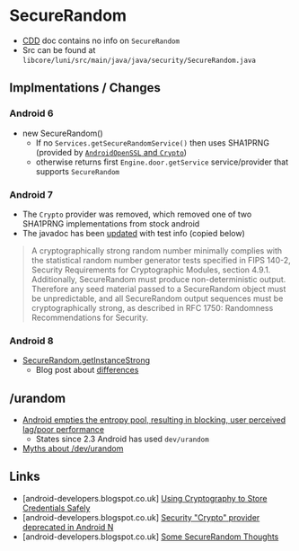 # SecureRandom

- [CDD](https://source.android.com/compatibility/7.0/android-7.0-cdd.html) doc contains no info on `SecureRandom`
- Src can be found at `libcore/luni/src/main/java/java/security/SecureRandom.java`

## Implmentations / Changes 

### Android 6

- new SecureRandom()  
  - If no `Services.getSecureRandomService()` then uses SHA1PRNG (provided by [`AndroidOpenSSL` and `Crypto`](http://stackoverflow.com/a/40913256/236743))
  - otherwise returns first `Engine.door.getService` service/provider that supports `SecureRandom`
  
### Android 7

- The `Crypto` provider was removed, which removed one of two SHA1PRNG implementations from stock android
- The javadoc has been [updated](https://developer.android.com/reference/java/security/SecureRandom.html) with test info (copied below)

> A cryptographically strong random number minimally complies with the statistical random number generator tests specified in FIPS 140-2, Security Requirements for Cryptographic Modules, section 4.9.1. Additionally, SecureRandom must produce non-deterministic output. Therefore any seed material passed to a SecureRandom object must be unpredictable, and all SecureRandom output sequences must be cryptographically strong, as described in RFC 1750: Randomness Recommendations for Security.

### Android 8

- [SecureRandom.getInstanceStrong](https://developer.android.com/reference/java/security/SecureRandom.html#getInstanceStrong())
  - Blog post about [differences](https://tersesystems.com/blog/2015/12/17/the-right-way-to-use-securerandom/)

## /urandom

- [Android empties the entropy pool, resulting in blocking, user perceived lag/poor performance](https://code.google.com/p/android/issues/detail?id=42265)
  - States since 2.3 Android has used `dev/urandom`
- [Myths about /dev/urandom](http://www.2uo.de/myths-about-urandom/)

## Links

- [android-developers.blogspot.co.uk] [Using Cryptography to Store Credentials Safely](http://android-developers.blogspot.co.uk/2013/02/using-cryptography-to-store-credentials.html)
- [android-developers.blogspot.co.uk] [Security "Crypto" provider deprecated in Android N](http://android-developers.blogspot.co.uk/2016/06/security-crypto-provider-deprecated-in.html)
- [android-developers.blogspot.co.uk] [Some SecureRandom Thoughts](http://android-developers.blogspot.co.uk/2013/08/some-securerandom-thoughts.html)
